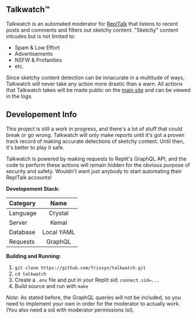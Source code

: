 ## Talkwatch&trade;

Talkwatch is an automated moderator for [ReplTalk](https://replit.com/talk) that listens to recent posts and comments and filters out sketchy content. "Sketchy" content inlcudes but is not limited to:

+ Spam & Low Effort
+ Advertisements
+ NSFW & Profanities
+ etc.

Since sketchy content detection can be innacurate in a multitude of ways, Talkwatch will never take any action more drastic than a warn. All actions that Talkwatch takes will be made public on the [main site](https://talkwatch.frissyn.repl.co/) and can be viewed in the logs.

## Developement Info

This project is still a work in progress, and there's a lot of stuff that could break or go wrong. Talkwatch will only make reports until it's got a proven track record of making accurate detections of sketchy content. Until then, it's better to play it safe.

Talkwatch is powered by making requests to Replit's GraphQL API, and the code to perform these actions will remain hidden for the obvious purpose of security and safety. Wouldn't want just anybody to start automating their ReplTalk accounts!

**Developement Stack:**

|Category|Name|
|:-------|:--:|
|Language|Crystal|
|Server|Kemal|
|Database|Local YAML|
|Requests|GraphQL|

**Building and Running:**

1. `git clone https://github.com/frissyn/talkwatch.git`
2. `cd talkwatch`
3. Create a `.env` file and put in your Replit sid: `connect.sid=...`
4. Build source and run with `make`

*Note:* As stated before, the GraphQL queries will not be included, so you need to implement your own in order for the moderator to actually work. (You also need a sid with moderator permissions lol).